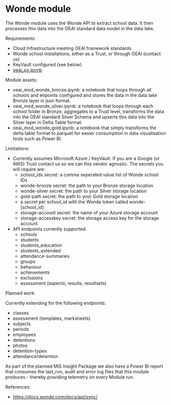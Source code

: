 # Wonde module

The Wonde module uses the Wonde API to extract school data.  It then processes this data into the OEAI standard data model in the data lake.  

Requirements:
* Cloud Infrastructure meeting OEAI framework standards
* Wonde school installations, either as a Trust, or through OEAI (contact us)
* KeyVault configured (see below)
* [oeai_py.ipynb](oeai_py.ipynb) 

Module assets:
* oeai_mod_wonde_bronze.ipynb: a notebook that loops through all schools and enpoints configured and stores the data in the data lake Bronze layer in json format.
* oeai_mod_wonde_silver.ipynb: a notebook that loops through each school folder in Bronze, aggregates to a Trust level, transforms the data into the OEAI standard Silver Schema and upserts this data into the Silver layer in Delta Table format.
* oeai_mod_wonde_gold.ipynb: a notebook that simply transforms the delta table format to parquet for easier consumption in data visualisation tools such as Power BI.

Limitations:
* Currently assumes Microsoft Azure / KeyVault.  If you are a Google (or AWS) Trust contact us so we can this vendor agnostic.  The secrets you will require are:
    * school_ids secret: a comma seperated value list of Wonde school IDs
    * wonde-bronze secret: the path to your Bronze storage location
    * wonde-silver secret: the path to your Silver storage location
    * gold-path secret: the path to your Gold storage location
    * a secret per school_id with the Wonde token called wonde-[school_id]
    * storage-account secret: the name of your Azure storage account
    * storage-accesskey secret: the storage access key for the storage account
* API endpoints currently supported:
    * schools
    * students
    * students_education
    * students_extended
    * attendance-summaries
    * groups
    * behaviour
    * achievements
    * exclusions
    * assessment (aspects, results, resultsets)

Planned work:

Currently extending for the following endpoints:
* classes
* assessment (templates, marksheets)
* subjects
* periods
* employees
* detentions
* photos
* detention-types
* attendance/detention


As part of the planned MIS Insight Package we also have a Power BI report that consumes the last_run, audit and error log files that this module produces - thereby providing telemetry on every Module run.

References:
* https://docs.wonde.com/docs/api/sync/